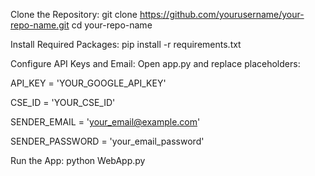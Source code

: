Clone the Repository:
  git clone https://github.com/yourusername/your-repo-name.git
  cd your-repo-name

 Install Required Packages:
  pip install -r requirements.txt

Configure API Keys and Email: Open app.py and replace placeholders:

  API_KEY = 'YOUR_GOOGLE_API_KEY'
  
  CSE_ID = 'YOUR_CSE_ID'
  
  SENDER_EMAIL = 'your_email@example.com'
  
  SENDER_PASSWORD = 'your_email_password'

Run the App:
  python WebApp.py
